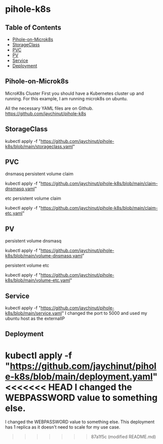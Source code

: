 # pihole-k8s

## Table of Contents
- [Pihole-on-Microk8s](#Pihole-on-Microk8s)
- [StorageClass](#StorageClass)
- [PVC](#PVC)
- [PV](#PV)
- [Service](#Service)
- [Deployment](#Deployment)

## Pihole-on-Microk8s
MicroK8s Cluster
First you should have a Kubernetes cluster up and running.  For this example, I am running microk8s on ubuntu.

All the necessary YAML files are on Github. https://github.com/jaychinut/pihole-k8s

## StorageClass
kubectl apply -f "https://github.com/jaychinut/pihole-k8s/blob/main/storageclass.yaml"

## PVC
dnsmasq persistent volume claim

kubectl apply -f "https://github.com/jaychinut/pihole-k8s/blob/main/claim-dnsmasq.yaml"

etc persistent volume claim

kubectl apply -f "https://github.com/jaychinut/pihole-k8s/blob/main/claim-etc.yaml"

## PV
persistent volume dnsmasq

kubectl apply -f "https://github.com/jaychinut/pihole-k8s/blob/main/volume-dnsmasq.yaml"

persistent volume etc

kubectl apply -f "https://github.com/jaychinut/pihole-k8s/blob/main/volume-etc.yaml"

## Service

kubectl apply -f "https://github.com/jaychinut/pihole-k8s/blob/main/service.yaml"
I changed the port to 5000 and used my ubuntu host as the externalIP

## Deployment

kubectl apply -f "https://github.com/jaychinut/pihole-k8s/blob/main/deployment.yaml"
<<<<<<< HEAD
I changed the WEBPASSWORD value to something else.
=======
I changed the WEBPASSWORD value to something else. This deployment has 1 replica as it doesn't need to scale for my use case.
>>>>>>> 87a1f5c (modified README.md)

